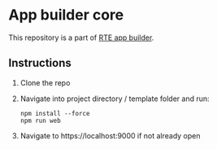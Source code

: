 # App builder core

This repository is a part of [RTE app builder](https://appbuilder.agora.io).

## Instructions

1. Clone the repo

2. Navigate into project directory / template folder and run:
   ```
   npm install --force
   npm run web
   ```
3. Navigate to https://localhost:9000 if not already open

